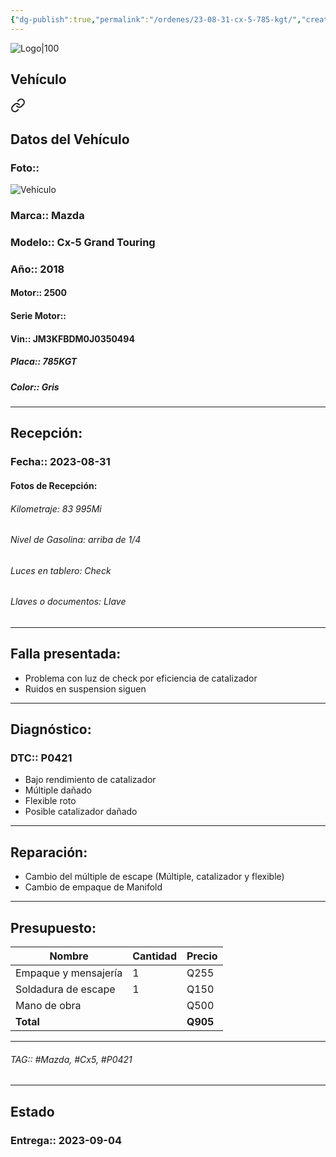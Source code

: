 ```yaml
---
{"dg-publish":true,"permalink":"/ordenes/23-08-31-cx-5-785-kgt/","created":"","updated":""}
---
```


![Logo|100](http://drive.google.com/uc?export=view&id=137fl3TIZ0-PU8b-Pt0bsjclwHub_u78G)

## Vehículo

<div class="transclusion internal-embed is-loaded"><a class="markdown-embed-link" href="/vehiculos/mazda/cx-5-785-kgt/#datos-del-vehiculo" aria-label="Open link"><svg xmlns="http://www.w3.org/2000/svg" width="24" height="24" viewBox="0 0 24 24" fill="none" stroke="currentColor" stroke-width="2" stroke-linecap="round" stroke-linejoin="round" class="svg-icon lucide-link"><path d="M10 13a5 5 0 0 0 7.54.54l3-3a5 5 0 0 0-7.07-7.07l-1.72 1.71"></path><path d="M14 11a5 5 0 0 0-7.54-.54l-3 3a5 5 0 0 0 7.07 7.07l1.71-1.71"></path></svg></a><div class="markdown-embed">



## Datos del Vehículo 
### Foto:: 
![Vehículo](http://drive.google.com/uc?export=view&id=1H5w9tp_bHyBkBnDjsHWOsHF5uKCQRBxc)

### Marca:: Mazda
### Modelo:: Cx-5 Grand Touring
### Año:: 2018
#### Motor:: 2500
#### Serie Motor:: 
#### Vin:: JM3KFBDM0J0350494
##### Placa:: 785KGT
##### Color:: Gris
---


</div></div>


## Recepción:
### Fecha:: 2023-08-31
#### Fotos de Recepción: 

###### Kilometraje: 83 995Mi
###### Nivel de Gasolina: arriba de 1/4
###### Luces en tablero: Check
###### Llaves o documentos: Llave

---

## Falla presentada:
- Problema con luz de check por eficiencia de catalizador 
- Ruidos en suspension siguen 


---

## Diagnóstico:
### DTC:: P0421

- Bajo rendimiento de catalizador 
- Múltiple dañado
- Flexible roto 
- Posible catalizador dañado 

---
## Reparación:
- Cambio del múltiple de escape (Múltiple, catalizador y flexible)
- Cambio de empaque de Manifold 

---

## Presupuesto:

| Nombre               | Cantidad | Precio |
| -------------------- | -------- | ------ |
| Empaque y mensajería | 1        | Q255   |
| Soldadura de escape  | 1        | Q150   |
| Mano de obra         |          | Q500   |
| **Total**                     |          |    **Q905**    |

---

###### TAG:: #Mazda, #Cx5, #P0421

---

## Estado

### Entrega:: 2023-09-04
